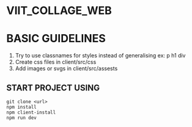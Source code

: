 # VIIT_COLLAGE_WEB

# BASIC GUIDELINES

 1. Try to use classnames for styles instead of generalising ex: p h1 div
 2. Create css files in client/src/css
 3. Add images or svgs in client/src/assests
 
## START PROJECT USING

    git clone <url>
    npm install
    npm client-install
    npm run dev




